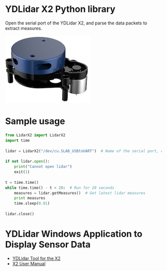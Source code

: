 # YDLidar X2 Python library
Open the serial port of the YDLidar X2, and parse the data packets to extract measures.

![](lidarX2.jpg)

# Sample usage
```python
from LidarX2 import LidarX2
import time

lidar = LidarX2("/dev/cu.SLAB_USBtoUART")  # Name of the serial port, can be /dev/tty*, COM*, etc.

if not lidar.open():
    print("Cannot open lidar")
    exit(1)

t = time.time()
while time.time() - t < 20:  # Run for 20 seconds
    measures = lidar.getMeasures()  # Get latest lidar measures
    print measures
    time.sleep(0.01)

lidar.close()
```

# YDLidar Windows Application to Display Sensor Data

* [YDLidar Tool for the X2](https://www.ydlidar.com/dowfile.html?cid=6&type=5)
* [X2 User Manual](https://www.ydlidar.com/dowfile.html?cid=6&type=2)
